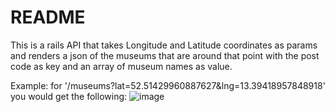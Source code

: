 # README

This is a rails API that takes Longitude and Latitude coordinates as params and renders a json of the museums that are around that point with the post code as key and an array of museum names as value.

Example: for '/museums?lat=52.51429960887627&lng=13.39418957848918' you would get the following:
![image](https://github.com/user-attachments/assets/ca204db5-e616-4d9e-a2cc-76ef7fdbda8e)
